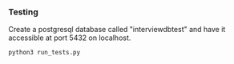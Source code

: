### Testing

Create a postgresql database called "interviewdbtest" and have it accessible at port 5432 on localhost.

```python
python3 run_tests.py
```

